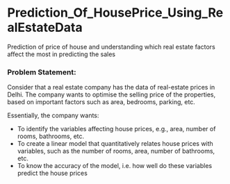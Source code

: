 # Prediction_Of_HousePrice_Using_RealEstateData
Prediction of price of house and understanding which real estate factors affect the most in predicting the sales

### Problem Statement:
Consider that a real estate company has the data of real-estate prices in Delhi. The company wants to optimise the selling price of the properties, based on important factors such as area, bedrooms, parking, etc.

 

Essentially, the company wants:
- To identify the variables affecting house prices, e.g., area, number of rooms, bathrooms, etc.
- To create a linear model that quantitatively relates house prices with variables, such as the number of rooms, area, number of bathrooms, etc.
- To know the accuracy of the model, i.e. how well do these variables predict the house prices
